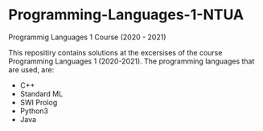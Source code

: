 # Programming-Languages-1-NTUA
Programmig Languages 1 Course (2020 - 2021)

This repositiry contains solutions at the excersises of the course Programming Languages 1 (2020-2021). The programming languages that are used, are:
* C++
* Standard ML
* SWI Prolog
* Python3
* Java
